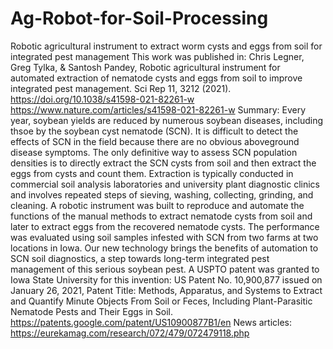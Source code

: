 # Ag-Robot-for-Soil-Processing
Robotic agricultural instrument to extract worm cysts and eggs from soil for integrated pest management
This work was published in:
Chris Legner, Greg Tylka, & Santosh Pandey, Robotic agricultural instrument for automated extraction of nematode cysts and eggs from soil to improve integrated pest management. Sci Rep 11, 3212 (2021). 
https://doi.org/10.1038/s41598-021-82261-w
https://www.nature.com/articles/s41598-021-82261-w
Summary:  Every year, soybean yields are reduced by numerous soybean diseases, including thsoe by the soybean cyst nematode (SCN). It is difficult to detect the effects of SCN in the field because there are no obvious aboveground disease symptoms. The only definitive way to assess SCN population densities is to directly extract the SCN cysts from soil and then extract the eggs from cysts and count them. Extraction is typically conducted in commercial soil analysis laboratories and university plant diagnostic clinics and involves repeated steps of sieving, washing, collecting, grinding, and cleaning. A robotic instrument was built to reproduce and automate the functions of the manual methods to extract nematode cysts from soil and later to extract eggs from the recovered nematode cysts. The performance was evaluated using soil samples infested with SCN from two farms at two locations in Iowa. Our new technology brings the benefits of automation to SCN soil diagnostics, a step towards long-term integrated pest management of this serious soybean pest.
A USPTO patent was granted to Iowa State University for this invention: US Patent No. 10,900,877 issued on January 26, 2021, 
Patent Title: Methods, Apparatus, and Systems to Extract and Quantify Minute Objects From Soil or Feces, Including Plant-Parasitic Nematode Pests and Their Eggs in Soil.
https://patents.google.com/patent/US10900877B1/en
News articles: https://eurekamag.com/research/072/479/072479118.php
